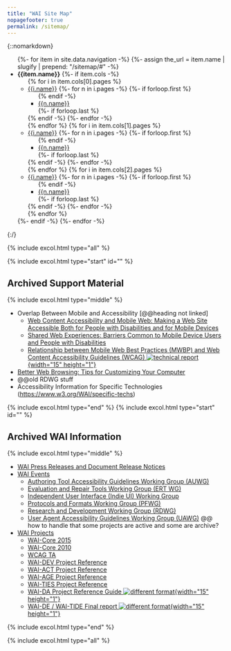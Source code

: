 ```yaml
---
title: "WAI Site Map"
nopagefooter: true
permalink: /sitemap/
---
```


<!-- See also: [annotated list of primary WAI
Resources](https://www.w3.org/WAI/Resources/Overview). @@not sure if we'll update and include this or not... -->

{::nomarkdown}
<ul>
{%- for item in site.data.navigation -%}
  {%- assign the_url = item.name | slugify | prepend: "/sitemap/#" -%}
  <li id="{{item.name | slugify}}">
    <strong>{{item.name}}</strong>
      {%- if item.cols -%}
        <ul>
          {% for i in item.cols[0].pages %}
            <li>
              <a href="{% include path.html path=i.url %}"><span>{{i.name}}</span></a>
              {%- for n in i.pages -%}
                {%- if forloop.first %}<ul>{% endif -%}
                  <li><a href="{% include path.html path=n.url %}">{{n.name}}</a></li>
                {%- if forloop.last %}</ul>{% endif -%}
              {%- endfor -%}
            </li>
          {% endfor %}
          {% for i in item.cols[1].pages %}
            <li>
              <a href="{% include path.html path=i.url %}"><span>{{i.name}}</span></a>
              {%- for n in i.pages -%}
                {%- if forloop.first %}<ul>{% endif -%}
                  <li><a href="{% include path.html path=n.url %}">{{n.name}}</a></li>
                {%- if forloop.last %}</ul>{% endif -%}
              {%- endfor -%}
            </li>
          {% endfor %}
           {% for i in item.cols[2].pages %}
            <li>
              <a href="{% include path.html path=i.url %}"><span>{{i.name}}</span></a>
              {%- for n in i.pages -%}
                {%- if forloop.first %}<ul>{% endif -%}
                  <li><a href="{% include path.html path=n.url %}">{{n.name}}</a></li>
                {%- if forloop.last %}</ul>{% endif -%}
              {%- endfor -%}
            </li>
          {% endfor %}
        </ul>
      {%- endif -%}
{%- endfor -%}
</ul>
{:/}

{% include excol.html type="all" %}

{% include excol.html type="start" id="" %}

## Archived Support Material

{% include excol.html type="middle" %}

- Overlap Between Mobile and Accessibility [@@heading not linked]
    -   [Web Content Accessibility and Mobile Web: Making a Web Site Accessible Both for People with Disabilities and for Mobile Devices](https://www.w3.org/WAI/mobile/overlap)
    -   [Shared Web Experiences: Barriers Common to Mobile Device Users and People with Disabilities](https://www.w3.org/WAI/mobile/experiences)
    -   [Relationship between Mobile Web Best Practices (MWBP) and Web Content Accessibility Guidelines (WCAG) ![technical report](https://www.w3.org/Icons/tr.png){width="15" height="1"}](/TR/mwbp-wcag/)
- [Better Web Browsing: Tips for Customizing Your Computer](https://www.w3.org/WAI/users/browsing)
- @@old RDWG stuff
- Accessibility Information for Specific Technologies (https://www.w3.org/WAI/specific-techs)

{% include excol.html type="end" %}
{% include excol.html type="start" id="" %}

## Archived WAI Information

{% include excol.html type="middle" %}

- [WAI Press Releases and Document Release Notices](https://www.w3.org/WAI/about/releases)
- [WAI Events](https://www.w3.org/WAI/events)
    -   [Authoring Tool Accessibility Guidelines Working Group (AUWG)](https://www.w3.org/WAI/AU/)
    -   [Evaluation and Repair Tools Working Group (ERT WG)](https://www.w3.org/WAI/ER/)
    -   [Independent User Interface (Indie UI) Working Group](https://www.w3.org/WAI/IndieUI/)
    -   [Protocols and Formats Working Group (PFWG)](https://www.w3.org/WAI/PF/)
    -   [Research and Development Working Group (RDWG)](https://www.w3.org/WAI/RD/)
    -   [User Agent Accessibility Guidelines Working Group (UAWG)](https://www.w3.org/WAI/UA/)
@@ how to handle that some projects are active and some are archive?
- [WAI Projects](https://www.w3.org/WAI/about/projects)
    -   [WAI-Core 2015](https://www.w3.org/WAI/CORE2015/)
    -   [WAI-Core 2010](https://www.w3.org/WAI/Core/)
    -   [WCAG TA](https://www.w3.org/WAI/WCAGTA/)
    -   [WAI-DEV Project Reference](https://www.w3.org/WAI/DEV/)
    -   [WAI-ACT Project Reference](https://www.w3.org/WAI/ACT/)
    -   [WAI-AGE Project Reference](https://www.w3.org/WAI/WAI-AGE/)
    -   [WAI-TIES Project Reference](https://www.w3.org/WAI/TIES/)
    -   [WAI-DA Project Reference Guide ![different format](https://www.w3.org/Icons/tr.png){width="15" height="1"}](https://www.w3.org/WAI/WAIDA/)
    -   [WAI-DE / WAI-TIDE Final report ![different format](https://www.w3.org/Icons/tr.png){width="15" height="1"}](https://www.w3.org/WAI/TIDE/FR2.htm)

{% include excol.html type="end" %}

{% include excol.html type="all" %}
